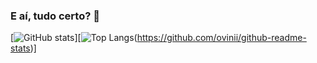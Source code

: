 ### E aí, tudo certo? 🤘

[![GitHub stats](https://github-readme-stats.vercel.app/api?username=ovinii&show_icons=true&theme=gruvbox)][![Top Langs](https://github-readme-stats.vercel.app/api/top-langs/?username=ovinii&layout=compact&theme=gruvbox)(https://github.com/ovinii/github-readme-stats)]



<!--
**ovinii/ovinii** is a ✨ _special_ ✨ repository because its `README.md` (this file) appears on your GitHub profile.

Here are some ideas to get you started:

- 🔭 I’m currently working on ...
- 🌱 I’m currently learning ...
- 👯 I’m looking to collaborate on ...
- 🤔 I’m looking for help with ...
- 💬 Ask me about ...
- 📫 How to reach me: ...
- 😄 Pronouns: ...
- ⚡ Fun fact: ...
-->